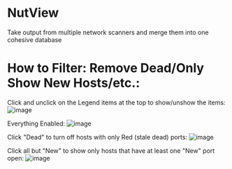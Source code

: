 # NutView
 Take output from multiple network scanners and merge them into one cohesive database

# How to Filter: Remove Dead/Only Show New Hosts/etc.:

Click and unclick on the Legend items at the top to show/unshow the items:
![image](https://user-images.githubusercontent.com/20900852/74971702-5f494c00-53d5-11ea-87d6-c409577a0f26.png)

Everything Enabled:
![image](https://user-images.githubusercontent.com/20900852/74971291-b4389280-53d4-11ea-93e4-9aa9d83c8389.png)

Click "Dead" to turn off hosts with only Red (stale dead) ports:
![image](https://user-images.githubusercontent.com/20900852/74971320-c31f4500-53d4-11ea-8809-2294f32ff4ee.png)

Click all but "New" to show only hosts that have at least one "New" port open:
![image](https://user-images.githubusercontent.com/20900852/74971257-a3881c80-53d4-11ea-8fe9-cae20055a559.png)
